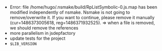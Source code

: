 * Error: file /home/hugo/.nsmake/build/RpListSymbolic-0.js.map has been modified independently of nsmake. Nsmake is not going to remove/overwrite it. If you want to continue, please remove it manually (cur=1486373005618, reg=1486371932525).
  => when a file is removed, we should remove the references
* more parallelism in jsdepfactory
* update tests for the project
* `$LIB_VERSION`

